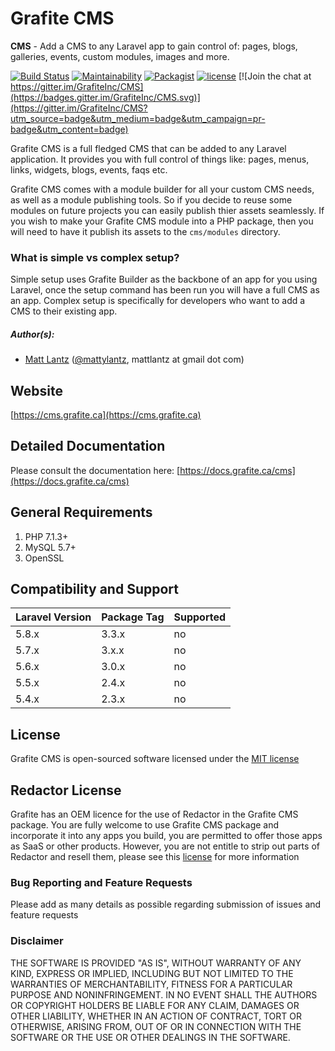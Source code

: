 # Grafite CMS

**CMS** - Add a CMS to any Laravel app to gain control of: pages, blogs, galleries, events, custom modules, images and more.

[![Build Status](https://travis-ci.org/GrafiteInc/CMS.svg?branch=master)](https://travis-ci.org/GrafiteInc/CMS)
[![Maintainability](https://api.codeclimate.com/v1/badges/f28b73ebf600f2db7f48/maintainability)](https://codeclimate.com/github/GrafiteInc/CMS/maintainability)
[![Packagist](https://img.shields.io/packagist/dt/grafite/cms.svg?maxAge=2592000)](https://packagist.org/packages/grafite/cms)
[![license](https://img.shields.io/github/license/mashape/apistatus.svg?maxAge=2592000)](https://packagist.org/packages/grafite/cms)
[![Join the chat at https://gitter.im/GrafiteInc/CMS](https://badges.gitter.im/GrafiteInc/CMS.svg)](https://gitter.im/GrafiteInc/CMS?utm_source=badge&utm_medium=badge&utm_campaign=pr-badge&utm_content=badge)

Grafite CMS is a full fledged CMS that can be added to any Laravel application. It provides you with full control of things like: pages, menus, links, widgets, blogs, events, faqs etc.

Grafite CMS comes with a module builder for all your custom CMS needs, as well as a module publishing tools. So if you decide to reuse some modules on future projects you can easily publish thier assets seamlessly. If you wish to make your Grafite CMS module into a PHP package, then you will need to have it publish its assets to the `cms/modules` directory.

### What is simple vs complex setup?
Simple setup uses Grafite Builder as the backbone of an app for you using Laravel, once the setup command has been run you will have a full CMS as an app. Complex setup is specifically for developers who want to add a CMS to their existing app.

##### Author(s):
* [Matt Lantz](https://github.com/mlantz) ([@mattylantz](http://twitter.com/mattylantz), mattlantz at gmail dot com)

## Website
[https://cms.grafite.ca](https://cms.grafite.ca)

## Detailed Documentation
Please consult the documentation here: [https://docs.grafite.ca/cms](https://docs.grafite.ca/cms)

## General Requirements
1. PHP 7.1.3+
1. MySQL 5.7+
2. OpenSSL

## Compatibility and Support
| Laravel Version | Package Tag | Supported |
|-----------------|-------------|-----------|
| 5.8.x | 3.3.x | no |
| 5.7.x | 3.x.x | no |
| 5.6.x | 3.0.x | no |
| 5.5.x | 2.4.x | no |
| 5.4.x | 2.3.x | no |

## License
Grafite CMS is open-sourced software licensed under the [MIT license](http://opensource.org/licenses/MIT)

## Redactor License
Grafite has an OEM licence for the use of Redactor in the Grafite CMS package.
You are fully welcome to use Grafite CMS package and incorporate it into any apps you build, you are permitted to offer those apps as SaaS or other products.
However, you are not entitle to strip out parts of Redactor and resell them, please see this [license](https://imperavi.com/redactor/license/) for more information

### Bug Reporting and Feature Requests
Please add as many details as possible regarding submission of issues and feature requests

### Disclaimer
THE SOFTWARE IS PROVIDED "AS IS", WITHOUT WARRANTY OF ANY KIND, EXPRESS OR IMPLIED, INCLUDING BUT NOT LIMITED TO THE WARRANTIES OF MERCHANTABILITY, FITNESS FOR A PARTICULAR PURPOSE AND NONINFRINGEMENT. IN NO EVENT SHALL THE AUTHORS OR COPYRIGHT HOLDERS BE LIABLE FOR ANY CLAIM, DAMAGES OR OTHER LIABILITY, WHETHER IN AN ACTION OF CONTRACT, TORT OR OTHERWISE, ARISING FROM, OUT OF OR IN CONNECTION WITH THE SOFTWARE OR THE USE OR OTHER DEALINGS IN THE SOFTWARE.
